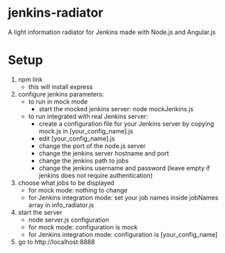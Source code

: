 jenkins-radiator
================

A light information radiator for Jenkins made with Node.js and Angular.js

Setup
======
1. npm link
    - this will install express
2. configure jenkins parameters:
    - to run in mock mode
        - start the mocked jenkins server: node mockJenkins.js
    - to run integrated with real Jenkins server:
        - create a configuration file for your Jenkins server by copying mock.js in [your_config_name].js
        - edit [your_config_name].js
        - change the port of the node.js server
        - change the jenkins server hostname and port
        - change the jenkins path to jobs
        - change the jenkins username and password (leave empty if jenkins does not require authentication)
3. choose what jobs to be displayed
    - for mock mode: nothing to change
    - for Jenkins integration mode: set your job names inside jobNames array in info_radiator.js
4. start the server
    - node server.js configuration
    - for mock mode: configuration is mock
    - for Jenkins integration mode: configuration is [your_config_name]
5. go to http://localhost:8888